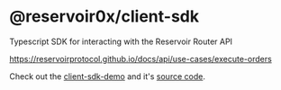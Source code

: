 # @reservoir0x/client-sdk

Typescript SDK for interacting with the Reservoir Router API

https://reservoirprotocol.github.io/docs/api/use-cases/execute-orders

Check out the [client-sdk-demo](https://github.com/reservoirprotocol/client-sdk-demo) and it's [source code](http://client-sdk-demo.vercel.app/).
